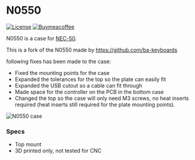 # N0550

[![License](https://badgen.net/badge/license/CERN-OHL-S-2.0/red)](LICENSE)
[![Buymeacoffee](https://badgen.net/badge/icon/buymeacoffee?icon=buymeacoffee&label)](https://www.buymeacoffee.com/coffeeforba)

N0550 is a case for [NEC-50](https://github.com/calvin-mcd/NEC-50).

This is a fork of the N0550 made by https://github.com/ba-keyboards

following fixes has been made to the case:

- Fixed the mounting points for the case
- Expanded the tolerances for the top so the plate can easily fit
- Expanded the USB cutout so a cable can fit through
- Made space for the controller on the PCB in the bottom case
- Changed the top so the case will only need M3 screws, no heat inserts required (heat inserts still required for the plate mounting points).

![N0550 case](images/Case%20-%20n0550%20-%201.png)

### Specs

* Top mount
* 3D printed only, not tested for CNC
